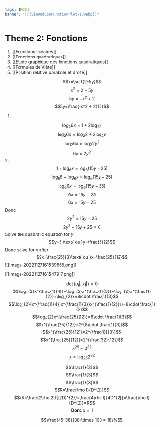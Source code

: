 ```yaml
---
tags: [MOC] 
banner: "![[SinAndCosFunctionPlot-1.webp]]"
---
```

# Theme 2: Fonctions
1. [[Fonctions linéaires]]
2. [[Fonctions quadratiques]]
3. [[Etude graphique des fonctions quadratiques]]
4. [[Formules de Viète]]
5. [[Position relative parabole et droite]]

$$x=\sqrt{2-5y}$$
$$x^2=2-5y$$
$$5y=-x^2 + 2$$
$$5y=\frac{-x^2 + 2}{5}$$

1.
$$\log_{2}6x=1+2\log_{2}y$$
$$\log_{2}6x=\log_{2}2+2\log_{2}y$$
$$\log_{2}6x=\log_{2}2y^{2}$$
$$6x=2y^{2}$$
2.
$$1+\log_{6}x=\log_{6}(15y-25)$$
$$\log_{6}6+\log_{6}x=\log_{6}(15y-25)$$
$$\log_{6}6x=\log_{6}(15y-25)$$
$$6x=15y-25$$
$$6x=15y-25$$
Donc
$$2y^{2}=15y-25$$
$$2y^{2}-15y+25=0$$
Solve the quadratic equation for $y$
$$y=5 \text{ ou }y=\frac{5}{2}$$
Donc solve for x after
$$x=\frac{25}{3}\text{ ou }x=\frac{25}{12}$$
![[image-20221127161539665.png]]

![[image-20221127161547917.png]]

$$\det(\vec{u},\vec{x})=0$$
$$\log_{2}x^{\frac{1}{4}}+\log_{2}x^{\frac{1}{3}}+\log_{2}x^{\frac{1}{2}}+\log_{2}x=8\cdot \frac{1}{3}$$
$$\log_{2}(x^{\frac{1}{4}}x^{\frac{1}{3}}x^{\frac{1}{2}}x)=8\cdot \frac{1}{3}$$
$$\log_{2}x^{\frac{25}{12}}=8\cdot \frac{1}{3}$$
$$x^{\frac{25}{12}}=2^{8\cdot \frac{1}{3}}$$
$$x^{\frac{25}{12}}=2^{\frac{8}{3}}$$
$$x^{\frac{25}{12}}=2^{\frac{32}{12}}$$
$$x^{25}=2^{32}$$
$$x=\log_{25}2^{32}$$


$$\frac{1}{3}$$
$$\frac{1}{3}$$
$$\frac{1}{3}$$
$$R=\frac{\rho l}{D^{2}}$$
$$xR=\frac{2\rho 2l}{(2D)^{2}}=\frac{4\rho l}{4D^{2}}=\frac{\rho l}{D^{2}}=R$$
$$\textbf{Donc }x = 1$$

$$\frac{45-38}{38}\times 100 = 18\%$$